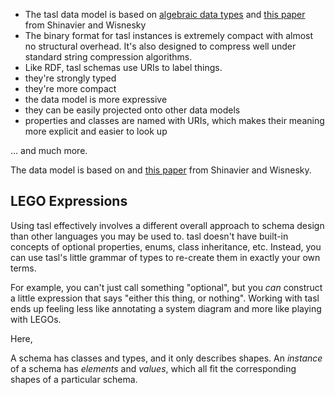 - The tasl data model is based on [algebraic data types](https://en.wikipedia.org/wiki/Algebraic_data_type) and [this paper](https://arxiv.org/abs/1909.04881) from Shinavier and Wisnesky
- The binary format for tasl instances is extremely compact with almost no structural overhead. It's also designed to compress well under standard string compression algorithms.
- Like RDF, tasl schemas use URIs to label things.
- they're strongly typed
- they're more compact
- the data model is more expressive
- they can be easily projected onto other data models
- properties and classes are named with URIs, which makes their meaning more explicit and easier to look up

... and much more.

The data model is based on and [this paper](https://arxiv.org/abs/1909.04881) from Shinavier and Wisnesky.

## LEGO Expressions

Using tasl effectively involves a different overall approach to schema design than other languages you may be used to. tasl doesn't have built-in concepts of optional properties, enums, class inheritance, etc. Instead, you can use tasl's little grammar of types to re-create them in exactly your own terms.

For example, you can't just call something "optional", but you _can_ construct a little expression that says "either this thing, or nothing". Working with tasl ends up feeling less like annotating a system diagram and more like playing with LEGOs.

Here,

A schema has classes and types, and it only describes shapes. An _instance_ of a schema has _elements_ and _values_, which all fit the corresponding shapes of a particular schema.
